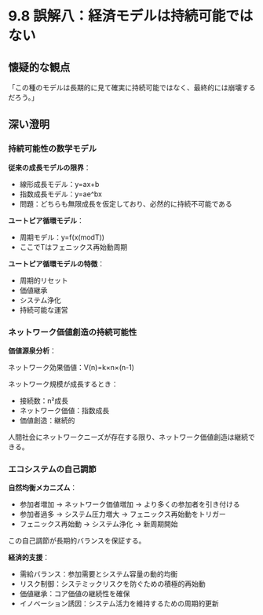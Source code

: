 # 9.8 誤解八：経済モデルは持続可能ではない

## 懐疑的な観点
「この種のモデルは長期的に見て確実に持続可能ではなく、最終的には崩壊するだろう。」

## 深い澄明

### 持続可能性の数学モデル

**従来の成長モデルの限界**：

- 線形成長モデル：y=ax+b
- 指数成長モデル：y=ae^bx
- 問題：どちらも無限成長を仮定しており、必然的に持続不可能である

**ユートピア循環モデル**：

- 周期モデル：y=f(x(modT))
- ここでTはフェニックス再始動周期

**ユートピア循環モデルの特徴**：

- 周期的リセット
- 価値継承
- システム浄化
- 持続可能な運営

### ネットワーク価値創造の持続可能性

**価値源泉分析**：

ネットワーク効果価値：V(n)=k×n×(n-1)

ネットワーク規模が成長するとき：

- 接続数：n²成長
- ネットワーク価値：指数成長
- 価値創造：継続的

人間社会にネットワークニーズが存在する限り、ネットワーク価値創造は継続できる。

### エコシステムの自己調節

**自然均衡メカニズム**：

- 参加者増加 → ネットワーク価値増加 → より多くの参加者を引き付ける
- 参加者過多 → システム圧力増大 → フェニックス再始動をトリガー
- フェニックス再始動 → システム浄化 → 新周期開始

この自己調節が長期的バランスを保証する。

**経済的支援**：

- 需給バランス：参加需要とシステム容量の動的均衡
- リスク制御：システミックリスクを防ぐための積極的再始動
- 価値継承：コア価値の継続性を確保
- イノベーション誘因：システム活力を維持するための周期的更新